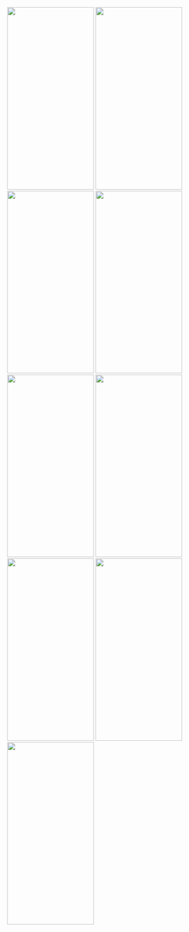 <img src="https://github.com/sevdeaydiin/instagram-clone-app-design/assets/74006598/bb0ff405-99a4-4e06-8a28-f956e7ea4bf9" width="200" height="420" /> 
<img src="https://github.com/sevdeaydiin/instagram-clone-app-design/assets/74006598/481bf944-e297-476c-8308-671c9f4b739b" width="200" height="420" /> 
<img src="https://github.com/sevdeaydiin/instagram-clone-app-design/assets/74006598/f729500e-0206-489b-85b4-f3a1d8edca5e" width="200" height="420" /> 
<img src="https://github.com/sevdeaydiin/instagram-clone-app-design/assets/74006598/114c1c26-0f37-432e-9795-3e413b29122b" width="200" height="420" /> 
<img src="https://github.com/sevdeaydiin/instagram-clone-app-design/assets/74006598/b155ff52-5f21-40af-a98c-b0b9e1ae5878" width="200" height="420" /> 
<img src="https://github.com/sevdeaydiin/instagram-clone-app-design/assets/74006598/1247ff76-06b6-4716-9ef5-183769dcdcb3" width="200" height="420" /> 
<img src="https://github.com/sevdeaydiin/instagram-clone-app-design/assets/74006598/a07f8adc-5562-4937-ab22-173b53851f4d" width="200" height="420" /> 
<img src="https://github.com/sevdeaydiin/instagram-clone-app-design/assets/74006598/fd178da1-3afd-4846-ba15-a81f3e756fa9" width="200" height="420" />
<img src="https://github.com/sevdeaydiin/instagram-clone-app-design/assets/74006598/fd1ecc4b-662c-4db7-995c-c4d43381709e" width="200" height="420" />


